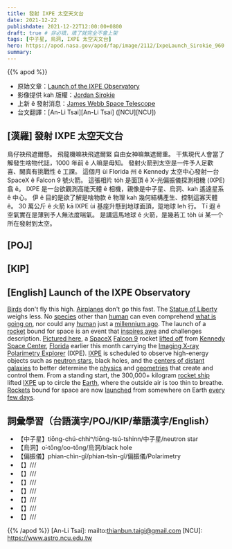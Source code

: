 ```yaml
---
title: 發射 IXPE 太空天文台
date: 2021-12-22
publishdate: 2021-12-22T12:00:00+0800
draft: true # 非必填，填了就完全不會上架
tags: [中子星, 烏洞, IXPE 太空天文台]
hero: https://apod.nasa.gov/apod/fap/image/2112/IxpeLaunch_Sirokie_960.jpg
summary:
---
```


{{% apod %}}

- 原始文章：[Launch of the IXPE Observatory](https://apod.nasa.gov/apod/ap211222.html)
- 影像提供 kah 版權：[Jordan Sirokie](https://www.instagram.com/sir_oki/)
- 上新 ê 發射消息：[James Webb Space Telescope](https://www.nasa.gov/feature/james-webb-space-telescope-launch-update)
- 台文翻譯：[An-Li Tsai][An-Li Tsai] ([NCU][NCU])

## [漢羅] 發射 IXPE 太空天文台
鳥仔袂飛遮爾懸。
飛龍機嘛袂飛遮爾緊
自由女神嘛無遮爾重。
干焦現代人會當了解發生啥物代誌，1000 年前 ê 人嘛是毋知。
發射火箭到太空是一件予人足歡喜、閣真有挑戰性 ê 工課。
這個月 ùi Florida 州 ê Kennedy 太空中心發射一台 SpaceX ê Falcon 9 號火箭。
這張相片 to̍h 是面頂 ê X-光偏振儀探測相機 (IXPE) 翕 ê。
IXPE 是一台欲觀測高能天體 ê 相機，親像是中子星、烏洞、kah 遙遠星系 ê 中心。
伊 ê 目的是欲了解是啥物款 ê 物理 kah 幾何結構產生、控制這寡天體 ê。
30 萬公斤 ê 火箭 kā IXPE ùi 基座升懸到地球面頂，踅地球 leh 行。
Tī 遐 ê 空氣實在是薄到予人無法度喘氣。
是講這馬地球 ê 火箭，是幾若工 to̍h ùi 某一个所在發射到太空。

## [POJ]

## [KIP]

## [English] Launch of the IXPE Observatory
[Birds][Birds] don't fly this high.
[Airplanes][Airplanes] don't go this fast.
The [Statue of Liberty][Statue of Liberty] weighs less.
No [species][species] other than [human][human 1] can even comprehend [what is going on][what is going on], nor could any [human][human 2] just a [millennium ago][millennium ago].
The launch of a [rocket][rocket] bound for space is an event that [inspires awe][inspires awe] and challenges description.
[Pictured here][Pictured here], a [SpaceX][SpaceX] [Falcon 9][Falcon 9] rocket [lifted off][lifted off] from [Kennedy Space Center][Kennedy Space Center], [Florida][Florida] earlier this month carrying the [Imaging X-ray Polarimetry Explorer][Imaging X-ray Polarimetry Explorer] (IXPE).
[IXPE][IXPE 1] is scheduled to observe high-energy objects such as [neutron stars][neutron stars], black holes, and the [centers of distant galaxies][centers of distant galaxies] to better determine the [physics][physics] and [geometries][geometries] that create and control them.
From a standing start, the 300,000+ kilogram [rocket ship][rocket ship] lifted [IXPE][IXPE 2] up to circle the [Earth][Earth], where the outside air is too thin to breathe.
[Rockets][Rockets] bound for space are now [launched][launched e] from somewhere on Earth [every few days][every few days].

## 詞彙學習（台語漢字/POJ/KIP/華語漢字/English）
- 【中子星】tiōng-chú-chhiⁿ/tiōng-tsú-tshinn/中子星/neutron star
- 【烏洞】o͘-tōng/oo-tōng/烏洞/black hole
- 【偏振儀】phian-chìn-gî/phian-tsìn-gî/偏振儀/Polarimetry
- 【】///
- 【】///
- 【】///
- 【】///
- 【】///
- 【】///
- 【】///

{{% /apod %}}
[An-Li Tsai]: mailto:thianbun.taigi@gmail.com
[NCU]: https://www.astro.ncu.edu.tw

[copyright]: https://apod.nasa.gov/apod/fap/lib/about_apod.html#srapply

[Birds]:https://www.pbs.org/lifeofbirds/
[Airplanes]:https://www.grc.nasa.gov/www/k-12/UEET/StudentSite/airplanes.html
[Statue of Liberty]:http://www.nps.gov/stli/
[species]:https://en.wikipedia.org/wiki/Species
[human 1]:https://apod.nasa.gov/apod/ap190818.html
[what is going on]:http://www.dumpaday.com/wp-content/uploads/2014/04/scary-pictures-22.jpg
[human 2]:https://www.nlm.nih.gov/research/visible/photos.html
[millennium ago]:https://apod.nasa.gov/apod/ap010101.html
[rocket]:https://www.grc.nasa.gov/WWW/K-12/TRC/Rockets/history_of_rockets.html
[inspires awe]:https://apod.nasa.gov/apod/ap161017.html
[Pictured here]:https://www.instagram.com/p/CXQrQ28Oo6_/
[SpaceX]:https://www.spacex.com/
[Falcon 9]:https://www.spacex.com/vehicles/falcon-9/
[lifted off]:https://apod.nasa.gov/apod/ap160721.html
[Kennedy Space Center]:https://en.wikipedia.org/wiki/Kennedy_Space_Center
[Florida]:https://en.wikipedia.org/wiki/Florida
[Imaging X-ray Polarimetry Explorer]:https://ixpe.msfc.nasa.gov/
[IXPE 1]:https://en.wikipedia.org/wiki/IXPE
[neutron stars]:https://imagine.gsfc.nasa.gov/science/objects/neutron_stars1.html
[centers of distant galaxies]:https://apod.nasa.gov/apod/ap140224.html
[physics]:https://en.wikipedia.org/wiki/Physics
[geometries]:https://en.wikipedia.org/wiki/Geometry
[rocket ship]:https://apod.nasa.gov/apod/ap180624.html
[IXPE 2]:https://youtu.be/9VgSkMDaFNk
[Earth]:https://apod.nasa.gov/apod/ap070325.html
[Rockets]:https://spaceplace.nasa.gov/launching-into-space/en/
[launched e]:https://apod.nasa.gov/apod/ap210401.html
[launched t]:https://apod.tw/daily/20210401/
[every few days]:https://en.wikipedia.org/wiki/2022_in_spaceflight
